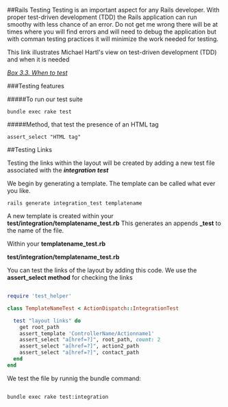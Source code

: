 ##Rails Testing
Testing is an important aspect for any Rails developer. With proper test-driven development (TDD) the Rails application can run smoothy with less chance of an error. Do not get me wrong there will be at times where you will find errors and will need to debug the application but with comman testing practices it will minimize the work needed for testing.

This link illustrates Michael Hartl's view on test-driven development (TDD) and when it is needed

 [*Box 3.3. When to test*](https://www.railstutorial.org/book/static_pages)


###Testing features

#####To run our test suite
```
bundle exec rake test

```
#####Method, that test the presence of an HTML tag

```
assert_select "HTML tag"

```

##Testing Links

Testing the links within the layout will be created by adding a new test file associated with the ***integration test*** 

We begin by generating a template. The template can be called what ever you like. 
```
rails generate integration_test templatename

```
A new template is created within your  **test/integration/templatename_test.rb** This generates an appends **_test** to the name of the file.

Within your **templatename_test.rb** 

**test/integration/templatename_test.rb**

You can test the links of the layout by adding this code. We use the **assert_select method** for checking the links



```ruby

require 'test_helper'

class TemplateNameTest < ActionDispatch::IntegrationTest

  test "layout links" do
    get root_path
    assert_template 'ControllerName/Actionname1'
    assert_select "a[href=?]", root_path, count: 2
    assert_select "a[href=?]", action2_path
    assert_select "a[href=?]", contact_path
  end
end


```
We test the file by runnig the bundle command:

```

bundle exec rake test:integration


```
